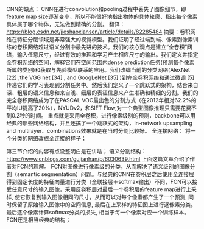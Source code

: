 CNN的缺点：
CNN在进行convolution和pooling过程中丢失了图像细节，即feature map size逐渐变小，所以不能很好地指出物体的具体轮廓、指出每个像素具体属于哪个物体，无法做到精确的分割。
翻译：https://blog.csdn.net/jieshaoxiansen/article/details/82285484 
摘要：卷积网络在特征分层领域是非常强大的视觉模型。我们证明了经过端到端、像素到像素训练的卷积网络超过语义分割中最先进的技术。我们的核心观点是建立“全卷积”网络，输入任意尺寸，经过有效的推理和学习产生相应尺寸的输出。我们定义并指定全卷积网络的空间，解释它们在空间范围内dense prediction任务(预测每个像素所属的类别)和获取与先验模型联系的应用。我们改编当前的分类网络(AlexNet [22] ,the VGG net [34] , and GoogLeNet [35] )到完全卷积网络和通过微调 [5] 传递它们的学习表现到分割任务中。然后我们定义了一个跳跃式的架构，结合来自深、粗层的语义信息和来自浅、细层的表征信息来产生准确和精细的分割。我们的完全卷积网络成为了在PASCAL VOC最出色的分割方式（在2012年相对62.2%的平均IU提高了20%），NYUDv2，和SIFT Flow,对一个典型图像推理只需要花费不到0.2秒的时间。
重点就是采用全卷积，进行像素级别的预测，backbone可以用经典的那些网络结构，并且还搞了一个跳跃式的架构，in-network upsampling and multilayer、combinations效果就是在当时分割比较好。
全连接网络：
将一个分类的网络改成全连接的样子；
 
第三节介绍的内容有点没整明白是在讲啥；
语义分割结构：
https://www.cnblogs.com/gujianhan/p/6030639.html
上面这篇文章介绍了作者对FCN的理解。
FCN对图像进行像素级的分类，从而解决了语义级别的图像分割（semantic segmentation）问题。与经典的CNN在卷积层之后使用全连接层得到固定长度的特征向量进行分类（全联接层＋softmax输出）不同，FCN可以接受任意尺寸的输入图像，采用反卷积层对最后一个卷积层的feature map进行上采样, 使它恢复到输入图像相同的尺寸，从而可以对每个像素都产生了一个预测, 同时保留了原始输入图像中的空间信息, 最后在上采样的特征图上进行逐像素分类。
最后逐个像素计算softmax分类的损失, 相当于每一个像素对应一个训练样本。
FCN还是相当经典的结构；
